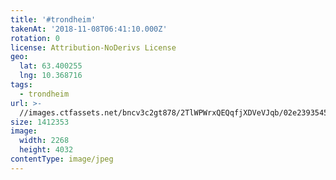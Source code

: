 ```yaml
---
title: '#trondheim'
takenAt: '2018-11-08T06:41:10.000Z'
rotation: 0
license: Attribution-NoDerivs License
geo:
  lat: 63.400255
  lng: 10.368716
tags:
  - trondheim
url: >-
  //images.ctfassets.net/bncv3c2gt878/2TlWPWrxQEQqfjXDVeVJqb/02e23935453a59121132a384ab3d69b7/trondheim_45762158172_o
size: 1412353
image:
  width: 2268
  height: 4032
contentType: image/jpeg
---
```


